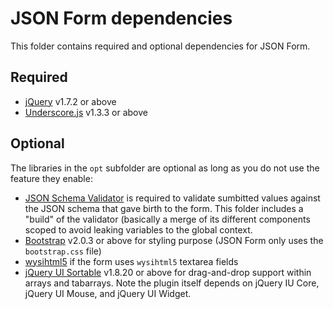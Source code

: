 JSON Form dependencies
======================

This folder contains required and optional dependencies for JSON Form.

Required
--------
- [jQuery](http://jquery.com/) v1.7.2 or above
- [Underscore.js](http://documentcloud.github.com/underscore/) v1.3.3 or above


Optional
--------
The libraries in the ```opt``` subfolder are optional as long as you do not use the feature they enable:
- [JSON Schema Validator](https://github.com/garycourt/JSV) is required to validate sumbitted values against the JSON schema that gave birth to the form. This folder includes a "build" of the validator (basically a merge of its different components scoped to avoid leaking variables to the global context.
- [Bootstrap](http://github.com/bootstrap/) v2.0.3 or above for styling purpose (JSON Form only uses the ```bootstrap.css``` file)
- [wysihtml5](http://jhollingworth.github.com/bootstrap-wysihtml5/) if the form uses ```wysihtml5``` textarea fields
- [jQuery UI Sortable](http://jqueryui.com/demos/sortable/) v1.8.20 or above for drag-and-drop support within arrays and tabarrays. Note the plugin itself depends on jQuery IU Core, jQuery UI Mouse, and jQuery UI Widget.
